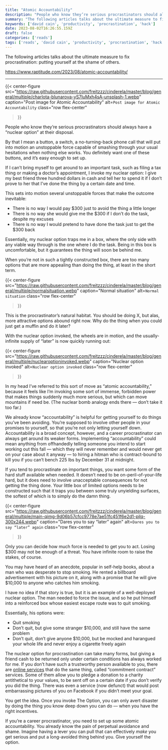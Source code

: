 ```yaml
---
title: "Atomic Accountability"
description: "People who know they’re serious procrastinators should always have a “nuclear option” at their disposal. By that I mean a button, a switch, a no-turning-back phone call that will put into motion an unstoppable force capable of smashing through your […]"
summary: "The following articles talks about the ultimate measure to fix procrastination: putting yourself at the shame of others."
keywords: ['david cain', 'productivity', 'procrastination', 'hack']
date: 2023-08-02T16:26:55.159Z
draft: false
categories: ['reads']
tags: ['reads', 'david cain', 'productivity', 'procrastination', 'hack']
---
```


The following articles talks about the ultimate measure to fix procrastination: putting yourself at the shame of others.

https://www.raptitude.com/2023/08/atomic-accountability/

---

{{< center-figure
    src="https://raw.githubusercontent.com/freitzzz/cinderela/master/blog/general/multiple/charlota-blunarova-yS7IuMxh4sA-unsplash-1.webp"
    caption="Post image for Atomic Accountability"
    alt=`Post image for Atomic Accountability`
    class="row flex-center"
>}}

People who know they’re serious procrastinators should always have a “nuclear option” at their disposal.

By that I mean a button, a switch, a no-turning-back phone call that will put into motion an unstoppable force capable of smashing through your usual hesitations when nothing else works. You definitely want one of these buttons, and it’s easy enough to set up.

If I can’t bring myself to get around to an important task, such as filing a tax thing or making a doctor’s appointment, I invoke my nuclear option: I give my best friend three hundred dollars in cash and tell her to spend it if I don’t prove to her that I’ve done the thing by a certain date and time.

This sets into motion several unstoppable forces that make the outcome inevitable:

*   There is no way I would pay $300 just to avoid the thing a little longer
*   There is no way she would give me the $300 if I don’t do the task, despite my excuses
*   There is no way I would pretend to have done the task just to get the $300 back

Essentially, my nuclear option traps me in a box, where the only side with any viable way through is the one where I do the task. Being in this box is uncomfortable, but it guarantees the thing will soon be behind me.

When you’re not in such a tightly constructed box, there are too many options that are more appealing than doing the thing, at least in the short term.

{{< center-figure
    src="https://raw.githubusercontent.com/freitzzz/cinderela/master/blog/general/multiple/normalsituation.webp"
    caption="Normal situation"
    alt=`Normal situation`
    class="row flex-center"
>}}

This is the procrastinator’s natural habitat. You should be doing X, but alas, more attractive options abound right now. Why do the thing when you could just get a muffin and do it later?

With the nuclear option invoked, the wheels are in motion, and the usually-infinite supply of “later” is now quickly running out:

{{< center-figure
    src="https://raw.githubusercontent.com/freitzzz/cinderela/master/blog/general/multiple/nuclearoptioninvoked.webp"
    caption="Nuclear option invoked"
    alt=`Nuclear option invoked`
    class="row flex-center"
>}}

In my head I’ve referred to this sort of move as “atomic accountability,” because it feels like I’m invoking some sort of immense, forbidden power that makes things suddenly much more serious, but which can move mountains if need be. (The nuclear bomb analogy ends there — don’t take it too far.)

We already know “accountability” is helpful for getting yourself to do things you’ve been avoiding. You’re supposed to involve other people in your promises to yourself, so that you’re not only letting yourself down. Accountability is a broad concept, however, and a career procrastinator can always get around its weaker forms. Implementing “accountability” could mean anything from offhandedly telling someone you intend to start working out this fall — which they will never remember and would never get on your case about it anyway — to hiring a hitman who is contract-bound to kill you if you can’t bench 225 lbs by December 31 at midnight.

If you tend to procrastinate on important things, you want some form of the hard stuff available when needed. It doesn’t need to be on-peril-of-your-life hard, but it does need to involve unacceptable consequences for not getting the thing done. Your little box of limited options needs to be constructed such that it traps you between some truly unyielding surfaces, the softest of which is to simply do the damn thing.

{{< center-figure
    src="https://raw.githubusercontent.com/freitzzz/cinderela/master/blog/general/multiple/main-qimg-9d06b57cfcc9778e7ae51fc451f6e2d1-pjlq-300x244.webp"
    caption="Dares you to say “later” again"
    alt=`Dares you to say “later” again`
    class="row flex-center"
>}}

Only you can decide how much force is needed to get you to act. Losing $300 may not be enough of a threat. You have infinite room to raise the stakes, of course.

You may have heard of an anecdote, popular in self-help books, about a man who was desperate to stop smoking. He rented a billboard advertisement with his picture on it, along with a promise that he will give $10,000 to anyone who catches him smoking.

I have no idea if that story is true, but it is an example of a well-deployed nuclear option. The man needed to force the issue, and so he put himself into a reinforced box whose easiest escape route was to quit smoking.

Essentially, his options were:

*   Quit smoking
*   Don’t quit, but give some stranger $10,000, and still have the same problem
*   Don’t quit, don’t give anyone $10,000, but be mocked and harangued your whole life and never enjoy a cigarette freely again

The nuclear option for procrastination can take many forms, but giving a friend cash to be returned only under certain conditions has always worked for me. If you don’t have such a trustworthy person available to you, there are [online services](https://www.protocol.com/workplace/commitment-contracts-productivity-money-work) that do the same thing, called “commitment contract” services. Some of them allow you to pledge a donation to a charity antithetical to your values, to be sent off on a certain date if you don’t verify you did the thing. There was even a service (now defunct) that would post embarrassing pictures of you on Facebook if you didn’t meet your goal.

You get the idea. Once you invoke The Option, you can only avert disaster by doing the thing you know deep down you can do — when you have the right incentives.

If you’re a career procrastinator, you need to set up some atomic accountability. You already know the pain of perpetual avoidance and shame. Imagine having a lever you can pull that can effectively _make_ you get serious and put a long-avoided thing behind you. Give yourself the option.
